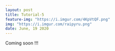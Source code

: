 ```yaml
---
layout: post
title: Tutorial-5
feature-img: "https://i.imgur.com/4KpVtQF.png"
img: "https://i.imgur.com/raipyru.png"
date: June, 19 2020
---
```


Coming soon !!!

